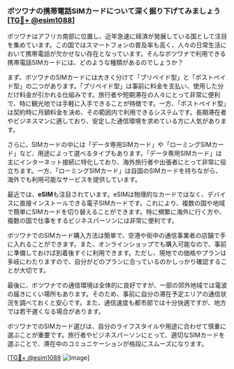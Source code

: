 ### ボツワナの携帯電話SIMカードについて深く掘り下げてみましょう[[TG💪+ @esim1088](https://t.me/s/esim1088)]

ボツワナはアフリカ南部に位置し、近年急速に経済が発展している国として注目を集めています。この国ではスマートフォンの普及率も高く、人々の日常生活において携帯電話が欠かせない存在となっています。そんなボツワナで利用できる携帯電話SIMカードには、どのような種類があるのでしょうか？

まず、ボツワナのSIMカードには大きく分けて「プリペイド型」と「ポストペイド型」の二つがあります。「プリペイド型」は事前に料金を支払い、使用した分だけ料金が引かれる仕組みです。旅行者や短期滞在の人々にとって非常に便利で、特に観光地では手軽に入手できることが特徴です。一方、「ポストペイド型」は契約時に月額料金を決め、その範囲内で利用できるシステムです。長期滞在者やビジネスマンに適しており、安定した通信環境を求めている方に人気があります。

さらに、SIMカードの中には「データ専用SIMカード」や「ローミングSIMカード」など、用途によって選べるタイプもあります。「データ専用SIMカード」は主にインターネット接続に特化しており、海外旅行者や出張者にとって非常に役立ちます。一方、「ローミングSIMカード」は自国のSIMカードを持ちながら、海外でも利用可能なサービスを提供しています。

最近では、**eSIM**も注目されています。eSIMは物理的なカードではなく、デバイスに直接インストールできる電子SIMカードです。これにより、複数の国や地域で簡単にSIMカードを切り替えることができます。特に頻繁に海外に行く方や、複数の国で仕事をするビジネスパーソンには非常に便利です。

ボツワナでのSIMカード購入方法は簡単で、空港や街中の通信事業者の店舗で手に入れることができます。また、オンラインショップでも購入可能なので、事前に準備しておけば到着後すぐに利用できます。ただし、現地での価格やプランは多岐にわたりますので、自分がどのプランに合っているのかしっかり確認することが大切です。

最後に、ボツワナでの通信環境は全体的に良好ですが、一部の郊外地域では電波の届きにくい場所もあります。そのため、事前に自分の滞在予定エリアの通信状況を調べておくと安心です。また、通信速度も都市部では十分快適ですが、地方では若干遅くなる場合があります。

ボツワナでのSIMカード選びは、自分のライフスタイルや用途に合わせて慎重に選ぶことが重要です。旅行者やビジネスパーソンにとって、適切なSIMカードを選ぶことで、滞在中のコミュニケーションが格段にスムーズになります。

[[TG💪+ @esim1088](https://t.me/s/esim1088) ![Image](https://i.postimg.cc/Y0z9fWf4/image.png)]